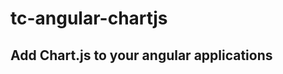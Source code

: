 tc-angular-chartjs
==================

Add Chart.js to your angular applications
-----------------------------------------
